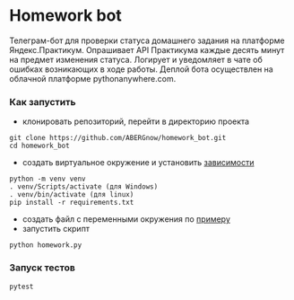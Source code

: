 # Homework bot
Телеграм-бот для проверки статуса домашнего задания на платформе Яндекс.Практикум.
Опрашивает API Практикума каждые десять минут на предмет изменения статуса.
Логирует и уведомляет в чате об ошибках возникающих в ходе работы.
Деплой бота осуществлен на облачной платформе pythonanywhere.com.

### Как запустить
- клонировать репозиторий, перейти в директорию проекта
```
git clone https://github.com/ABERGnow/homework_bot.git
cd homework_bot
```
- создать виртуальное окружение и установить [зависимости](requirements.txt)
```
python -m venv venv
. venv/Scripts/activate (для Windows)
. venv/bin/activate (для linux)
pip install -r requirements.txt
```
- создать файл с переменными окружения по [примеру](.env.example)
- запустить скрипт
```
python homework.py
```

### Запуск тестов
```
pytest
```
